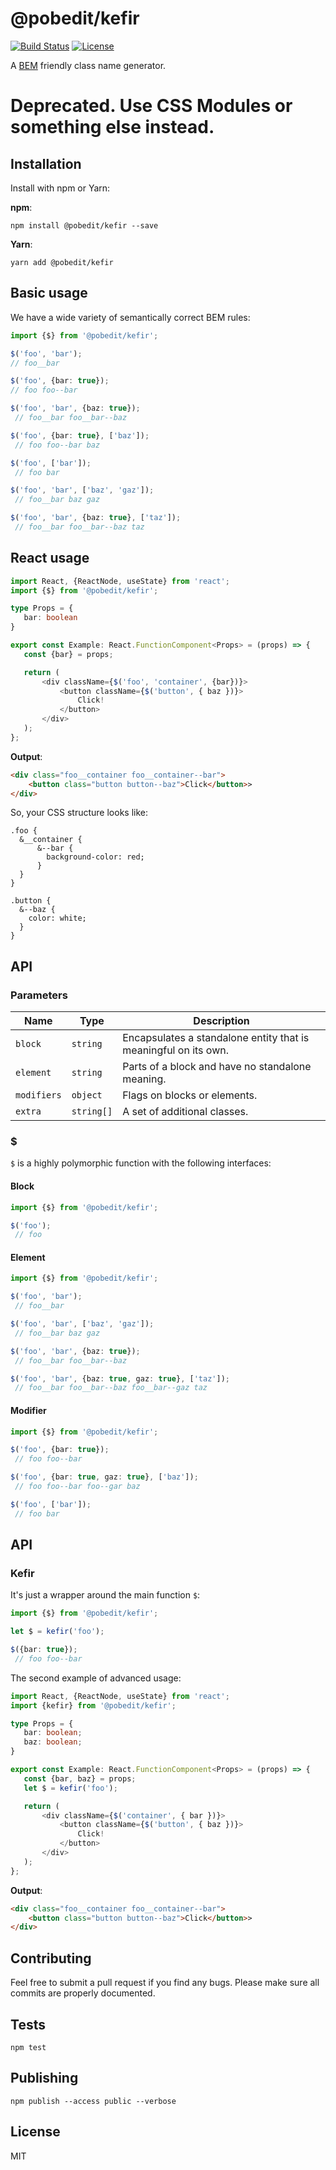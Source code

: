 # @pobedit/kefir

[![Build Status](https://travis-ci.org/pobedit-instruments/kefir.png)](https://travis-ci.org/pobedit-instruments/kefir)
[![License](https://img.shields.io/badge/license-MIT-brightgreen.svg)](LICENSE.txt)


A [BEM](http://getbem.com/introduction/) friendly class name generator.


# Deprecated. Use CSS Modules or something else instead.


## Installation

Install with npm or Yarn:

**npm**:

```
npm install @pobedit/kefir --save
```

**Yarn**:

```
yarn add @pobedit/kefir
```

## Basic usage

We have a wide variety of semantically correct BEM rules: 

```typescript
import {$} from '@pobedit/kefir';

$('foo', 'bar');
// foo__bar

$('foo', {bar: true});
// foo foo--bar

$('foo', 'bar', {baz: true});
 // foo__bar foo__bar--baz

$('foo', {bar: true}, ['baz']);
 // foo foo--bar baz

$('foo', ['bar']);
 // foo bar

$('foo', 'bar', ['baz', 'gaz']);
 // foo__bar baz gaz

$('foo', 'bar', {baz: true}, ['taz']);
 // foo__bar foo__bar--baz taz
```

## React usage

 ```typescript
import React, {ReactNode, useState} from 'react';
import {$} from '@pobedit/kefir';

type Props = {
    bar: boolean
}

export const Example: React.FunctionComponent<Props> = (props) => {
    const {bar} = props;

    return (
        <div className={$('foo', 'container', {bar})}>
            <button className={$('button', { baz })}>
                Click!
            </button>
        </div>
    );
};
```

**Output**:

```html
<div class="foo__container foo__container--bar">
    <button class="button button--baz">Click</button>>
</div>
```

So, your CSS structure looks like: 

```less
.foo {
  &__container {
      &--bar {
        background-color: red;
      }
  }
}

.button {
  &--baz {
    color: white;
  }
}
```

## API

### Parameters

| Name        | Type     | Description                                                     |
|-------------|----------|-----------------------------------------------------------------|
| `block`     | `string` | Encapsulates a standalone entity that is meaningful on its own. |
| `element`   | `string` | Parts of a block and have no standalone meaning.                |
| `modifiers` | `object` | Flags on blocks or elements.                                    |
| `extra`     | `string[]` | A set of additional classes.                                  |

### $

`$` is a highly polymorphic function with the following interfaces: 

#### Block

```typescript
import {$} from '@pobedit/kefir';

$('foo');
 // foo
```

#### Element

```typescript
import {$} from '@pobedit/kefir';

$('foo', 'bar');
 // foo__bar

$('foo', 'bar', ['baz', 'gaz']);
 // foo__bar baz gaz

$('foo', 'bar', {baz: true});
 // foo__bar foo__bar--baz

$('foo', 'bar', {baz: true, gaz: true}, ['taz']);
 // foo__bar foo__bar--baz foo__bar--gaz taz
```

#### Modifier

```typescript
import {$} from '@pobedit/kefir';

$('foo', {bar: true});
 // foo foo--bar

$('foo', {bar: true, gaz: true}, ['baz']);
 // foo foo--bar foo--gar baz

$('foo', ['bar']);
 // foo bar
```

## API

### Kefir

It's just a wrapper around the main function `$`:

```typescript
import {$} from '@pobedit/kefir';

let $ = kefir('foo');

$({bar: true});
 // foo foo--bar
```

The second example of advanced usage:

 ```typescript
import React, {ReactNode, useState} from 'react';
import {kefir} from '@pobedit/kefir';

type Props = {
    bar: boolean;
    baz: boolean;
}

export const Example: React.FunctionComponent<Props> = (props) => {
    const {bar, baz} = props;
    let $ = kefir('foo');

    return (
        <div className={$('container', { bar })}>
            <button className={$('button', { baz })}>
                Click!
            </button>
        </div>
    );
};
```

**Output**:

```html
<div class="foo__container foo__container--bar">
    <button class="button button--baz">Click</button>>
</div>
```

## Contributing
   
Feel free to submit a pull request if you find any bugs. 
Please make sure all commits are properly documented.

## Tests

```
npm test
```

## Publishing

```
npm publish --access public --verbose
```

## License

MIT
